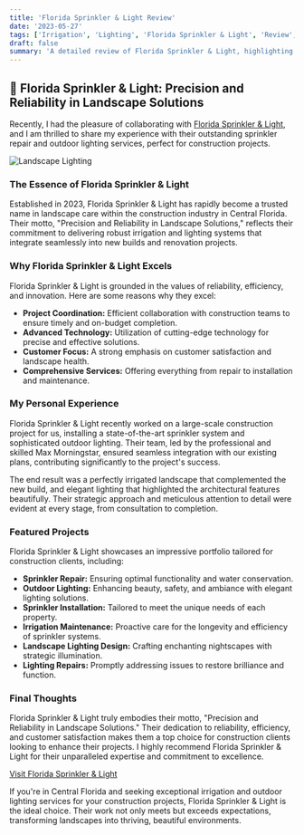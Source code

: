 ```yaml
---
title: 'Florida Sprinkler & Light Review'
date: '2023-05-27'
tags: ['Irrigation', 'Lighting', 'Florida Sprinkler & Light', 'Review', 'Landscape Care']
draft: false
summary: 'A detailed review of Florida Sprinkler & Light, highlighting their exceptional irrigation and outdoor lighting services, ideal for construction projects in Central Florida.'
---
```


## 🌟 Florida Sprinkler & Light: Precision and Reliability in Landscape Solutions

Recently, I had the pleasure of collaborating with [Florida Sprinkler & Light](https://www.floridasprinklerlight.com/), and I am thrilled to share my experience with their outstanding sprinkler repair and outdoor lighting services, perfect for construction projects.

![Landscape Lighting](https://www.floridasprinklerlight.com/FSL_logo.jpg)

### The Essence of Florida Sprinkler & Light

Established in 2023, Florida Sprinkler & Light has rapidly become a trusted name in landscape care within the construction industry in Central Florida. Their motto, "Precision and Reliability in Landscape Solutions," reflects their commitment to delivering robust irrigation and lighting systems that integrate seamlessly into new builds and renovation projects.

### Why Florida Sprinkler & Light Excels

Florida Sprinkler & Light is grounded in the values of reliability, efficiency, and innovation. Here are some reasons why they excel:

- **Project Coordination:** Efficient collaboration with construction teams to ensure timely and on-budget completion.
- **Advanced Technology:** Utilization of cutting-edge technology for precise and effective solutions.
- **Customer Focus:** A strong emphasis on customer satisfaction and landscape health.
- **Comprehensive Services:** Offering everything from repair to installation and maintenance.

### My Personal Experience

Florida Sprinkler & Light recently worked on a large-scale construction project for us, installing a state-of-the-art sprinkler system and sophisticated outdoor lighting. Their team, led by the professional and skilled Max Morningstar, ensured seamless integration with our existing plans, contributing significantly to the project's success.

The end result was a perfectly irrigated landscape that complemented the new build, and elegant lighting that highlighted the architectural features beautifully. Their strategic approach and meticulous attention to detail were evident at every stage, from consultation to completion.

### Featured Projects

Florida Sprinkler & Light showcases an impressive portfolio tailored for construction clients, including:

- **Sprinkler Repair:** Ensuring optimal functionality and water conservation.
- **Outdoor Lighting:** Enhancing beauty, safety, and ambiance with elegant lighting solutions.
- **Sprinkler Installation:** Tailored to meet the unique needs of each property.
- **Irrigation Maintenance:** Proactive care for the longevity and efficiency of sprinkler systems.
- **Landscape Lighting Design:** Crafting enchanting nightscapes with strategic illumination.
- **Lighting Repairs:** Promptly addressing issues to restore brilliance and function.

### Final Thoughts

Florida Sprinkler & Light truly embodies their motto, "Precision and Reliability in Landscape Solutions." Their dedication to reliability, efficiency, and customer satisfaction makes them a top choice for construction clients looking to enhance their projects. I highly recommend Florida Sprinkler & Light for their unparalleled expertise and commitment to excellence.

[Visit Florida Sprinkler & Light](https://www.floridasprinklerlight.com/)

If you're in Central Florida and seeking exceptional irrigation and outdoor lighting services for your construction projects, Florida Sprinkler & Light is the ideal choice. Their work not only meets but exceeds expectations, transforming landscapes into thriving, beautiful environments.
